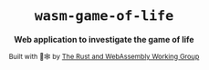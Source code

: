 <div align="center">

  <h1><code>wasm-game-of-life</code></h1>

  <strong>Web application to investigate the game of life</strong>

  <sub>Built with 🦀🕸 by <a href="https://rustwasm.github.io/">The Rust and WebAssembly Working Group</a></sub>
</div>

